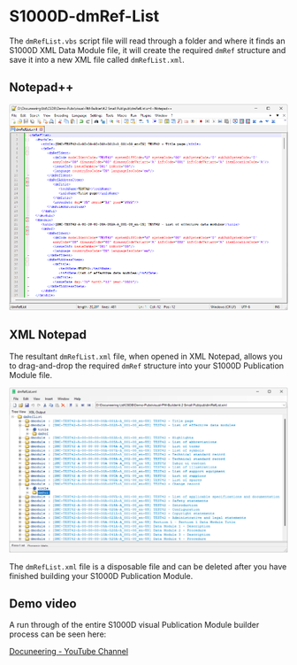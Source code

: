 # S1000D-dmRef-List

The `dmRefList.vbs` script file will read through a folder and where it finds an S1000D XML Data Module file, it will create the required `dmRef` structure and save it into a new XML file called `dmRefList.xml`.

## Notepad++

![Screenshot](assets/img/NotepadPlusPlus-dmRefList-v1.png) 

## XML Notepad

The resultant `dmRefList.xml` file, when opened in XML Notepad, allows you to drag-and-drop the required `dmRef` structure into your S1000D Publication Module file.

![Screenshot](assets/img/XML-Notepad-dmRefList-v2.png) 

The `dmRefList.xml` file is a disposable file and can be deleted after you have finished building your S1000D Publication Module.

## Demo video

A run through of the entire S1000D visual Publication Module builder process can be seen here:

[Docuneering - YouTube Channel](https://www.youtube.com/watch?v=NEhQqzGjQTs)
